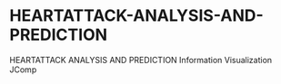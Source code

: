 # HEARTATTACK-ANALYSIS-AND-PREDICTION
HEARTATTACK ANALYSIS AND PREDICTION    Information Visualization JComp
